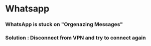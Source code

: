 # Whatsapp

### WhatsApp is stuck on "Orgenazing Messages"
### Solution : Disconnect from VPN and try to connect again 

